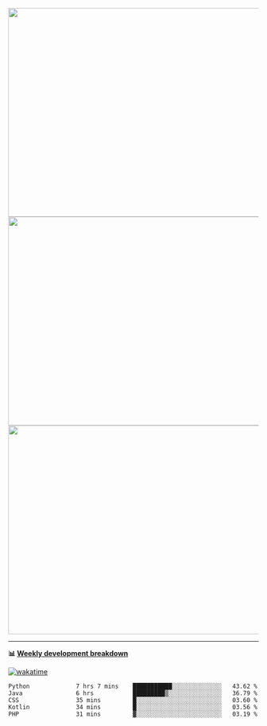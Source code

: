 <p float="left" align="middle"><img src="https://user-images.githubusercontent.com/56089155/195064669-12bd89bb-53c9-44b1-9fd8-993f93f585e1.png" width="600px" height="420px">
<img src="https://user-images.githubusercontent.com/56089155/195064706-c37aa3c8-f669-46c9-abba-1eadcbb910c5.png" width="600px" height="420px">
<img src="https://user-images.githubusercontent.com/56089155/195064753-0de674c7-4fc7-4831-a8a5-402e19cc77be.png" width="600px" height="420px"></p>

<hr />

**📊 [Weekly development breakdown](https://wakatime.com/@Ari24)**

[![wakatime](https://wakatime.com/badge/user/ca34c016-707f-4382-84cf-1823913a1423.svg)](https://wakatime.com/@ca34c016-707f-4382-84cf-1823913a1423)

<!--START_SECTION:waka-->

```text
Python             7 hrs 7 mins    ███████████░░░░░░░░░░░░░░   43.62 %
Java               6 hrs           █████████▒░░░░░░░░░░░░░░░   36.79 %
CSS                35 mins         █░░░░░░░░░░░░░░░░░░░░░░░░   03.60 %
Kotlin             34 mins         █░░░░░░░░░░░░░░░░░░░░░░░░   03.56 %
PHP                31 mins         ▓░░░░░░░░░░░░░░░░░░░░░░░░   03.19 %
```

<!--END_SECTION:waka-->
